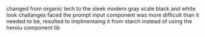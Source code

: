 changed from organic tech to the sleek modern gray scale black and white look
challanges faced the prompt input component was more difficult than it needed to be, resulted to implmentaing it from starch instead of using the heroiu component lib
